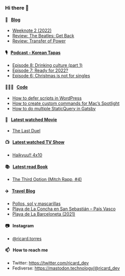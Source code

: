 ### Hi there 👋

#### 📝 &nbsp;&nbsp;[Blog](https://ricard.blog)

- [Weeknote 2 (2022)](https://ricard.blog/weeknote/week-2-2022/)
- [Review: The Beatles: Get Back](https://ricard.blog/review/the-beatles-get-back/)
- [Review: Transfer of Power](https://ricard.blog/review/review-transfer-of-power/)

#### 🎙 &nbsp;&nbsp;[Podcast - Korean Tapas](https://koreantapas.show/)

- [Episode 8: Drinking culture (part 1)](https://anchor.fm/korean-tapas/episodes/Episode-8-Drinking-culture-part-1-e1d1107)
- [Episode 7: Ready for 2022?](https://anchor.fm/korean-tapas/episodes/Episode-7-Ready-for-2022-e1caoiu)
- [Episode 6: Christmas is not for singles](https://anchor.fm/korean-tapas/episodes/Episode-6-Christmas-is-not-for-singles-e1bjuc6)

#### 👨🏻‍💻 &nbsp;&nbsp;[Code](https://ricard.dev)

- [How to defer scripts in WordPress](https://ricard.dev/how-to-defer-scripts-in-wordpress/)
- [How to create custom commands for Mac’s Spotlight](https://ricard.dev/how-to-create-custom-commands-for-macs-spotlight/)
- [How to do multiple StaticQuery in Gatsby](https://ricard.dev/how-to-do-multiple-staticquery-in-gatsby/)

#### 🍿 &nbsp;&nbsp;[Latest watched Movie](https://quicoto.github.io/reviews/movies/)

- [The Last Duel](https://quicoto.github.io/reviews/movies/the-last-duel/)

#### 📺 &nbsp;&nbsp;[Latest watched TV Show](https://quicoto.github.io/reviews/tv-shows)

- [Haikyuu!! 4x10](https://quicoto.github.io/reviews/tv-shows/haikyuu/4x10/)

#### 📚 &nbsp;&nbsp;[Latest read Book](https://ricard.blog/books/)

- [The Third Option (Mitch Rapp, #4)](https://www.goodreads.com/review/show/4368213538?utm_medium=api&amp;utm_source=rss)

#### ✈️ &nbsp;&nbsp;[Travel Blog](https://www.quicoto.com/)

- [Pollos, sol y mascarillas](https://www.quicoto.com/pollos-sol-y-mascarillas/)
- [Playa de La Concha en San Sebastián – País Vasco](https://www.quicoto.com/playa-de-la-concha-en-san-sebastian-pais-vasco/)
- [Playa de La Barceloneta (2021)](https://www.quicoto.com/playa-de-la-barceloneta-2021/)

#### 📷 &nbsp;&nbsp;Instagram
- [@ricard.torres](https://www.instagram.com/ricard.torres/)

#### 📫 &nbsp;&nbsp;How to reach me

- Twitter: https://twitter.com/ricard_dev
- Fediverse: https://mastodon.technology/@ricard_dev
